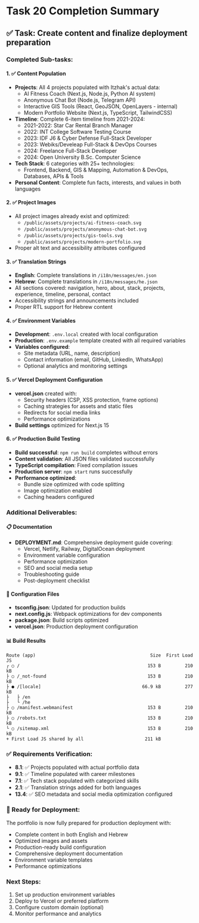 # Task 20 Completion Summary

## ✅ Task: Create content and finalize deployment preparation

### Completed Sub-tasks:

#### 1. ✅ Content Population

- **Projects**: All 4 projects populated with Itzhak's actual data:
  - AI Fitness Coach (Next.js, Node.js, Python AI system)
  - Anonymous Chat Bot (Node.js, Telegram API)
  - Interactive GIS Tools (React, GeoJSON, OpenLayers - internal)
  - Modern Portfolio Website (Next.js, TypeScript, TailwindCSS)
- **Timeline**: Complete 6-item timeline from 2021-2024:
  - 2021-2022: Star Car Rental Branch Manager
  - 2022: INT College Software Testing Course
  - 2023: IDF J6 & Cyber Defense Full-Stack Developer
  - 2023: Webiks/Develeap Full-Stack & DevOps Courses
  - 2024: Freelance Full-Stack Developer
  - 2024: Open University B.Sc. Computer Science
- **Tech Stack**: 6 categories with 25+ technologies:
  - Frontend, Backend, GIS & Mapping, Automation & DevOps, Databases, APIs & Tools
- **Personal Content**: Complete fun facts, interests, and values in both languages

#### 2. ✅ Project Images

- All project images already exist and optimized:
  - `/public/assets/projects/ai-fitness-coach.svg`
  - `/public/assets/projects/anonymous-chat-bot.svg`
  - `/public/assets/projects/gis-tools.svg`
  - `/public/assets/projects/modern-portfolio.svg`
- Proper alt text and accessibility attributes configured

#### 3. ✅ Translation Strings

- **English**: Complete translations in `/i18n/messages/en.json`
- **Hebrew**: Complete translations in `/i18n/messages/he.json`
- All sections covered: navigation, hero, about, stack, projects, experience, timeline, personal, contact
- Accessibility strings and announcements included
- Proper RTL support for Hebrew content

#### 4. ✅ Environment Variables

- **Development**: `.env.local` created with local configuration
- **Production**: `.env.example` template created with all required variables
- **Variables configured**:
  - Site metadata (URL, name, description)
  - Contact information (email, GitHub, LinkedIn, WhatsApp)
  - Optional analytics and monitoring settings

#### 5. ✅ Vercel Deployment Configuration

- **vercel.json** created with:
  - Security headers (CSP, XSS protection, frame options)
  - Caching strategies for assets and static files
  - Redirects for social media links
  - Performance optimizations
- **Build settings** optimized for Next.js 15

#### 6. ✅ Production Build Testing

- **Build successful**: `npm run build` completes without errors
- **Content validation**: All JSON files validated successfully
- **TypeScript compilation**: Fixed compilation issues
- **Production server**: `npm start` runs successfully
- **Performance optimized**:
  - Bundle size optimized with code splitting
  - Image optimization enabled
  - Caching headers configured

### Additional Deliverables:

#### 📋 Documentation

- **DEPLOYMENT.md**: Comprehensive deployment guide covering:
  - Vercel, Netlify, Railway, DigitalOcean deployment
  - Environment variable configuration
  - Performance optimization
  - SEO and social media setup
  - Troubleshooting guide
  - Post-deployment checklist

#### 🔧 Configuration Files

- **tsconfig.json**: Updated for production builds
- **next.config.js**: Webpack optimizations for dev components
- **package.json**: Build scripts optimized
- **vercel.json**: Production deployment configuration

#### 📊 Build Results

```
Route (app)                                           Size  First Load JS
┌ ○ /                                                153 B         210 kB
├ ○ /_not-found                                      153 B         210 kB
├ ● /[locale]                                      66.9 kB         277 kB
├   ├ /en
├   └ /he
├ ○ /manifest.webmanifest                            153 B         210 kB
├ ○ /robots.txt                                      153 B         210 kB
└ ○ /sitemap.xml                                     153 B         210 kB
+ First Load JS shared by all                       211 kB
```

### ✅ Requirements Verification:

- **8.1**: ✅ Projects populated with actual portfolio data
- **9.1**: ✅ Timeline populated with career milestones
- **7.1**: ✅ Tech stack populated with categorized skills
- **2.1**: ✅ Translation strings added for both languages
- **13.4**: ✅ SEO metadata and social media optimization configured

### 🚀 Ready for Deployment:

The portfolio is now fully prepared for production deployment with:

- Complete content in both English and Hebrew
- Optimized images and assets
- Production-ready build configuration
- Comprehensive deployment documentation
- Environment variable templates
- Performance optimizations

### Next Steps:

1. Set up production environment variables
2. Deploy to Vercel or preferred platform
3. Configure custom domain (optional)
4. Monitor performance and analytics
